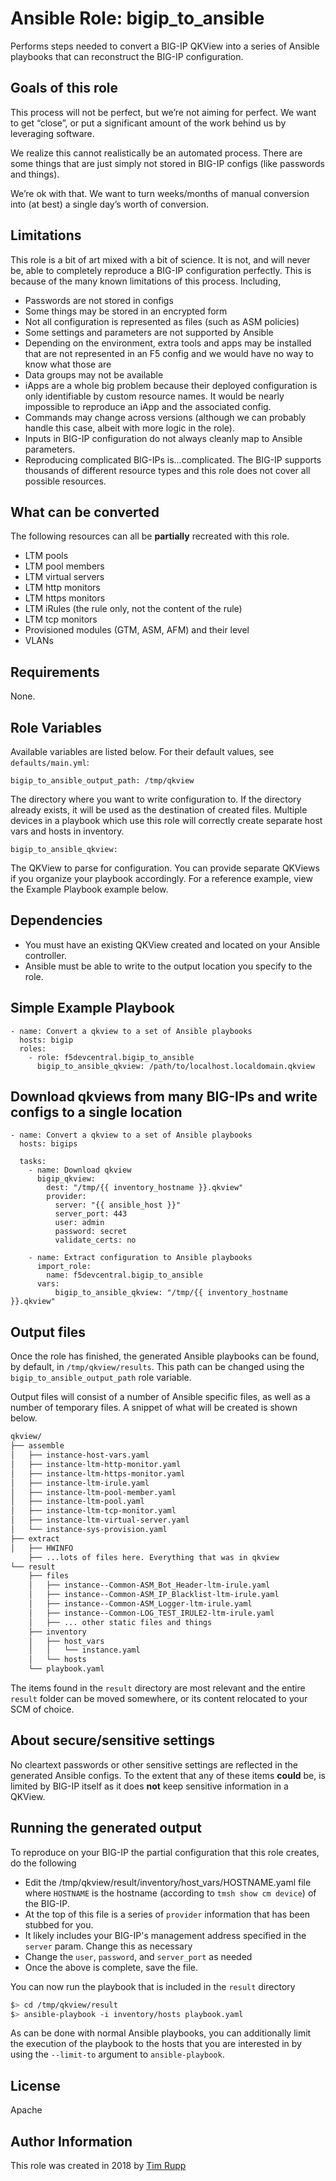 # Ansible Role: bigip_to_ansible

Performs steps needed to convert a BIG-IP QKView into a series of Ansible playbooks that
can reconstruct the BIG-IP configuration.

## Goals of this role

This process will not be perfect, but we’re not aiming for perfect. We want to get “close”,
or put a significant amount of the work behind us by leveraging software.

We realize this cannot realistically be an automated process. There are some things that are
just simply not stored in BIG-IP configs (like passwords and things).

We’re ok with that. We want to turn weeks/months of manual conversion into (at best) a single
day’s worth of conversion.

## Limitations

This role is a bit of art mixed with a bit of science. It is not, and will never be, able
to completely reproduce a BIG-IP configuration perfectly. This is because of the many known
limitations of this process. Including,

* Passwords are not stored in configs
* Some things may be stored in an encrypted form
* Not all configuration is represented as files (such as ASM policies)
* Some settings and parameters are not supported by Ansible
* Depending on the environment, extra tools and apps may be installed that are not
  represented in an F5 config and we would have no way to know what those are
* Data groups may not be available
* iApps are a whole big problem because their deployed configuration is only identifiable
  by custom resource names. It would be nearly impossible to reproduce an iApp and the
  associated config.
* Commands may change across versions (although we can probably handle this case, albeit
  with more logic in the role).
* Inputs in BIG-IP configuration do not always cleanly map to Ansible parameters.
* Reproducing complicated BIG-IPs is...complicated. The BIG-IP supports thousands of different
  resource types and this role does not cover all possible resources.

## What can be converted

The following resources can all be **partially** recreated with this role.

* LTM pools
* LTM pool members
* LTM virtual servers
* LTM http monitors
* LTM https monitors
* LTM iRules (the rule only, not the content of the rule)
* LTM tcp monitors
* Provisioned modules (GTM, ASM, AFM) and their level
* VLANs

## Requirements

None.

## Role Variables

Available variables are listed below. For their default values, see `defaults/main.yml`:

    bigip_to_ansible_output_path: /tmp/qkview

The directory where you want to write configuration to. If the directory already exists,
it will be used as the destination of created files. Multiple devices in a playbook which
use this role will correctly create separate host vars and hosts in inventory.

    bigip_to_ansible_qkview:

The QKView to parse for configuration. You can provide separate QKViews if you organize
your playbook accordingly. For a reference example, view the Example Playbook example
below.

## Dependencies

* You must have an existing QKView created and located on your Ansible controller.
* Ansible must be able to write to the output location you specify to the role.

## Simple Example Playbook

    - name: Convert a qkview to a set of Ansible playbooks
      hosts: bigip
      roles:
        - role: f5devcentral.bigip_to_ansible
          bigip_to_ansible_qkview: /path/to/localhost.localdomain.qkview

## Download qkviews from many BIG-IPs and write configs to a single location

    - name: Convert a qkview to a set of Ansible playbooks
      hosts: bigips
      
      tasks:
        - name: Download qkview
          bigip_qkview:
            dest: "/tmp/{{ inventory_hostname }}.qkview"
            provider:
              server: "{{ ansible_host }}"
              server_port: 443
              user: admin
              password: secret
              validate_certs: no

        - name: Extract configuration to Ansible playbooks
          import_role:
            name: f5devcentral.bigip_to_ansible
          vars:
              bigip_to_ansible_qkview: "/tmp/{{ inventory_hostname }}.qkview"

## Output files

Once the role has finished, the generated Ansible playbooks can be found, by
default, in ``/tmp/qkview/results``. This path can be changed using the
``bigip_to_ansible_output_path`` role variable.

Output files will consist of a number of Ansible specific files, as well as
a number of temporary files. A snippet of what will be created is shown below.

```bash
qkview/
├── assemble
│   ├── instance-host-vars.yaml
│   ├── instance-ltm-http-monitor.yaml
│   ├── instance-ltm-https-monitor.yaml
│   ├── instance-ltm-irule.yaml
│   ├── instance-ltm-pool-member.yaml
│   ├── instance-ltm-pool.yaml
│   ├── instance-ltm-tcp-monitor.yaml
│   ├── instance-ltm-virtual-server.yaml
│   └── instance-sys-provision.yaml
├── extract
│   ├── HWINFO
    ├── ...lots of files here. Everything that was in qkview
└── result
    ├── files
    │   ├── instance--Common-ASM_Bot_Header-ltm-irule.yaml
    │   ├── instance--Common-ASM_IP_Blacklist-ltm-irule.yaml
    │   ├── instance--Common-ASM_Logger-ltm-irule.yaml
    │   ├── instance--Common-LOG_TEST_IRULE2-ltm-irule.yaml
    │   ├── ... other static files and things
    ├── inventory
    │   ├── host_vars
    │   │   └── instance.yaml
    │   └── hosts
    └── playbook.yaml
```

The items found in the ``result`` directory are most relevant and the entire
``result`` folder can be moved somewhere, or its content relocated to your SCM
of choice.

## About secure/sensitive settings

No cleartext passwords or other sensitive settings are reflected in the generated
Ansible configs. To the extent that any of these items **could** be, is limited by
BIG-IP itself as it does **not** keep sensitive information in a QKView.

## Running the generated output

To reproduce on your BIG-IP the partial configuration that this role creates, do the
following

- Edit the /tmp/qkview/result/inventory/host_vars/HOSTNAME.yaml file where ``HOSTNAME``
  is the hostname (according to ``tmsh show cm device``) of the BIG-IP.
- At the top of this file is a series of ``provider`` information that has been stubbed
  for you.
- It likely includes your BIG-IP's management address specified in the ``server`` param.
  Change this as necessary
- Change the ``user``, ``password``, and ``server_port`` as needed
- Once the above is complete, save the file.

You can now run the playbook that is included in the ``result`` directory

```bash
$> cd /tmp/qkview/result
$> ansible-playbook -i inventory/hosts playbook.yaml
```

As can be done with normal Ansible playbooks, you can additionally limit the execution
of the playbook to the hosts that you are interested in by using the ``--limit-to``
argument to ``ansible-playbook``.

## License

Apache

## Author Information

This role was created in 2018 by [Tim Rupp](https://github.com/caphrim007)
